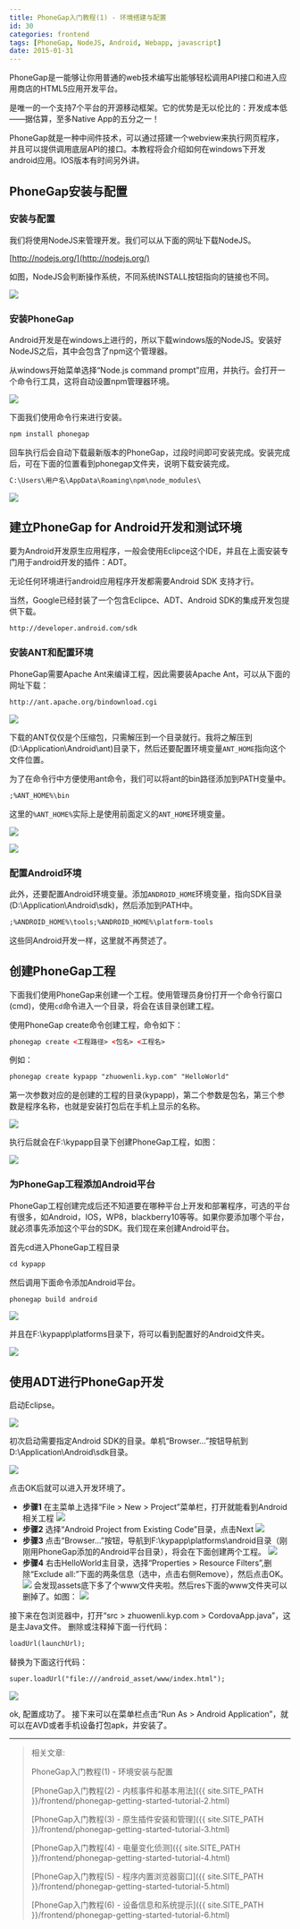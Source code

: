 ```yaml
---
title: PhoneGap入门教程(1) - 环境搭建与配置
id: 30
categories: frontend
tags: [PhoneGap, NodeJS, Android, Webapp, javascript]
date: 2015-01-31
---
```


PhoneGap是一能够让你用普通的web技术编写出能够轻松调用API接口和进入应用商店的HTML5应用开发平台。

是唯一的一个支持7个平台的开源移动框架。它的优势是无以伦比的：开发成本低——据估算，至多Native App的五分之一！

PhoneGap就是一种中间件技术，可以通过搭建一个webview来执行网页程序，并且可以提供调用底层API的接口。本教程将会介绍如何在windows下开发android应用。IOS版本有时间另外讲。

<!-- more -->

## PhoneGap安装与配置

### 安装与配置

我们将使用NodeJS来管理开发。我们可以从下面的网址下载NodeJS。

[http://nodejs.org/](http://nodejs.org/)

如图，NodeJS会判断操作系统，不同系统INSTALL按钮指向的链接也不同。

![][img1]

### 安装PhoneGap

Android开发是在windows上进行的，所以下载windows版的NodeJS。安装好NodeJS之后，其中会包含了npm这个管理器。

从windows开始菜单选择“Node.js command prompt”应用，并执行。会打开一个命令行工具，这将自动设置npm管理器环境。

![][img2]

下面我们使用命令行来进行安装。

```html
npm install phonegap
```

回车执行后会自动下载最新版本的PhoneGap，过段时间即可安装完成。安装完成后，可在下面的位置看到phonegap文件夹，说明下载安装完成。

```html
C:\Users\用户名\AppData\Roaming\npm\node_modules\
```

![][img3]

## 建立PhoneGap for Android开发和测试环境

要为Android开发原生应用程序，一般会使用Eclipce这个IDE，并且在上面安装专门用于android开发的插件：ADT。

无论任何环境进行android应用程序开发都需要Android SDK 支持才行。

当然，Google已经封装了一个包含Eclipce、ADT、Android SDK的集成开发包提供下载。

```html
http://developer.android.com/sdk
```

### 安装ANT和配置环境

PhoneGap需要Apache Ant来编译工程，因此需要装Apache Ant，可以从下面的网址下载：

```html
http://ant.apache.org/bindownload.cgi
```

![][img4]

下载的ANT仅仅是个压缩包，只需解压到一个目录就行。我将之解压到(D:\Application\Android\ant)目录下，然后还要配置环境变量`ANT_HOME`指向这个文件位置。

为了在命令行中方便使用ant命令，我们可以将ant的bin路径添加到PATH变量中。

```html
;%ANT_HOME%\bin
```

这里的`%ANT_HOME%`实际上是使用前面定义的`ANT_HOME`环境变量。

![][img5]

![][img6]

### 配置Android环境

此外，还要配置Android环境变量。添加`ANDROID_HOME`环境变量，指向SDK目录(D:\Application\Android\sdk)，然后添加到PATH中。

```html
;%ANDROID_HOME%\tools;%ANDROID_HOME%\platform-tools
```

这些同Android开发一样，这里就不再赘述了。

## 创建PhoneGap工程

下面我们使用PhoneGap来创建一个工程。使用管理员身份打开一个命令行窗口(cmd)，使用`cd`命令进入一个目录，将会在该目录创建工程。

使用PhoneGap create命令创建工程，命令如下：

```html
phonegap create <工程路径> <包名> <工程名>
```

例如：

```html
phonegap create kypapp "zhuowenli.kyp.com" "HelloWorld"
```

第一次参数对应的是创建的工程的目录(kypapp)，第二个参数是包名，第三个参数是程序名称，也就是安装打包后在手机上显示的名称。

![][img7]

执行后就会在F:\kypapp目录下创建PhoneGap工程，如图：

![][img8]

### 为PhoneGap工程添加Android平台

PhoneGap工程创建完成后还不知道要在哪种平台上开发和部署程序，可选的平台有很多，如Android，IOS，WP8，blackberry10等等。如果你要添加哪个平台，就必须事先添加这个平台的SDK。我们现在来创建Android平台。

首先cd进入PhoneGap工程目录

```html
cd kypapp
```

然后调用下面命令添加Android平台。

```html
phonegap build android
```

![][img9]

并且在F:\kypapp\platforms目录下，将可以看到配置好的Android文件夹。

![][img10]

## 使用ADT进行PhoneGap开发

启动Eclipse。

![][img11]

初次启动需要指定Android SDK的目录。单机“Browser...”按钮导航到D:\Application\Android\sdk目录。

![][img12]

点击OK后就可以进入开发环境了。

- **步骤1**  在主菜单上选择“File > New > Project”菜单栏，打开就能看到Android相关工程
  ![][img13]
- **步骤2**  选择“Android Project from Existing Code”目录，点击Next
  ![][img14]
- **步骤3**  点击“Browser...”按钮，导航到F:\kypapp\platforms\android目录（刚刚用PhoneGap添加的Android平台目录），将会在下面创建两个工程。
  ![][img15]
- **步骤4**  右击HelloWorld主目录，选择“Properties > Resource Filters”,删除“Exclude all:”下面的两条信息（选中，点击右侧Remove），然后点击OK。
  ![][img16]
  会发现assets底下多了个www文件夹啦。然后res下面的www文件夹可以删掉了。如图：
  ![][img17]

接下来在包浏览器中，打开“src > zhuowenli.kyp.com > CordovaApp.java”，这是主Java文件。
删除或注释掉下面一行代码：

```html
loadUrl(launchUrl);
```

替换为下面这行代码：

```html
super.loadUrl("file:///android_asset/www/index.html");
```

![][img18]

ok, 配置成功了。 接下来可以在菜单栏点击“Run As > Android Application”，就可以在AVD或者手机设备打包apk，并安装了。

[img1]: https://st-qn.gittt.cn/2015/01/31/1.png
[img2]: https://st-qn.gittt.cn/2015/01/31/2.png
[img3]: https://st-qn.gittt.cn/2015/01/31/3.png
[img4]: https://st-qn.gittt.cn/2015/01/31/4.png
[img5]: https://st-qn.gittt.cn/2015/01/31/5.png
[img6]: https://st-qn.gittt.cn/2015/01/31/6.png
[img7]: https://st-qn.gittt.cn/2015/01/31/7.png
[img8]: https://st-qn.gittt.cn/2015/01/31/8.png
[img9]: https://st-qn.gittt.cn/2015/01/31/9.png
[img10]: https://st-qn.gittt.cn/2015/01/31/10.png
[img11]: https://st-qn.gittt.cn/2015/01/31/11.png
[img12]: https://st-qn.gittt.cn/2015/01/31/12.png
[img13]: https://st-qn.gittt.cn/2015/01/31/13.png
[img14]: https://st-qn.gittt.cn/2015/01/31/14.png
[img15]: https://st-qn.gittt.cn/2015/01/31/15.png
[img16]: https://st-qn.gittt.cn/2015/01/31/16.png
[img17]: https://st-qn.gittt.cn/2015/01/31/17.png
[img18]: https://st-qn.gittt.cn/2015/01/31/18.png

---------

> 相关文章:
>
> PhoneGap入门教程(1) - 环境安装与配置
>
> [PhoneGap入门教程(2) - 内核事件和基本用法]({{ site.SITE_PATH }}/frontend/phonegap-getting-started-tutorial-2.html)
>
> [PhoneGap入门教程(3) - 原生插件安装和管理]({{ site.SITE_PATH }}/frontend/phonegap-getting-started-tutorial-3.html)
>
> [PhoneGap入门教程(4) - 电量变化侦测]({{ site.SITE_PATH }}/frontend/phonegap-getting-started-tutorial-4.html)
>
> [PhoneGap入门教程(5) - 程序内置浏览器窗口]({{ site.SITE_PATH }}/frontend/phonegap-getting-started-tutorial-5.html)
>
> [PhoneGap入门教程(6) - 设备信息和系统提示]({{ site.SITE_PATH }}/frontend/phonegap-getting-started-tutorial-6.html)

